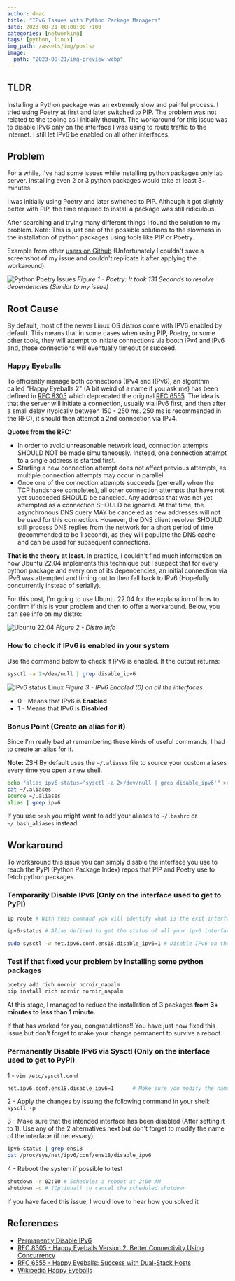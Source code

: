 ```yaml
---
author: dmac
title: "IPv6 Issues with Python Package Managers"
date: 2023-08-21 00:00:00 +100
categories: [networking]
tags: [python, linux]
img_path: /assets/img/posts/
image: 
  path: "2023-08-21/img-preview.webp"
---
```


## TLDR

Installing a Python package was an extremely slow and painful process. I tried using Poetry at first and later switched to PIP. The problem was not related to the tooling as I initially thought. The workaround for this issue was to disable IPv6 only on the interface I was using to route traffic to the internet. I still let IPv6 be enabled on all other interfaces.

## Problem

For a while, I've had some issues while installing python packages only lab server. Installing even 2 or 3 python packages would take at least 3+ minutes.

I was initially using Poetry and later switched to PIP. Although it got slightly better with PIP, the time required to install a package was still ridiculous.

After searching and trying many different things I found the solution to my problem. Note: This is just one of the possible solutions to the slowness in the installation of python packages using tools like PIP or Poetry.

Example from other [users on Github](https://github.com/python-poetry/poetry/issues/2094#issuecomment-616201046) (Unfortunately I couldn't save a screenshot of my issue and couldn't replicate it after applying the workaround):

![Python Poetry Issues](2023-08-21/poetry-slow-resolv-deps.webp)
_Figure 1 - Poetry: It took 131 Seconds to resolve dependencies (Similar to my issue)_

## Root Cause

By default, most of the newer Linux OS distros come with IPV6 enabled by default. This means that in some cases when using PIP, Poetry, or some other tools, they will attempt to initiate connections via booth IPv4 and IPv6 and, those connections will eventually timeout or succeed.

### Happy Eyeballs

To efficiently manage both connections (IPv4 and I(Pv6), an algorithm called "Happy Eyeballs 2" (A bit weird of a name if you ask me) has been defined in [RFC 8305](https://www.rfcreader.com/#rfc8305) which deprecated the original [RFC 6555](https://www.rfcreader.com/#rfc6555). The idea is that the server will initiate a connection, usually via IPv6 first, and then after a small delay (typically between 150 - 250 ms. 250 ms is recommended in the RFC), it should then attempt a 2nd connection via IPv4.

**Quotes from the RFC:**

- In order to avoid unreasonable network load, connection attempts SHOULD NOT be made simultaneously. Instead, one connection attempt to a single address is started first.
- Starting a new connection attempt does not affect previous attempts, as multiple connection attempts may occur in parallel.
- Once one of the connection attempts succeeds (generally when the TCP handshake completes), all other connection attempts that have not yet succeeded SHOULD be canceled. Any address that was not yet attempted as a connection SHOULD be ignored. At that time, the asynchronous DNS query MAY be canceled as new addresses will not be used for this connection. However, the DNS client resolver SHOULD still process DNS replies from the network for a short period of time (recommended to be 1 second), as they will populate the DNS cache and can be used for subsequent connections.

**That is the theory at least**. In practice, I couldn't find much information on how Ubuntu 22.04 implements this technique but I suspect that for every python package and every one of its dependencies, an initial connection via IPv6 was attempted and timing out to then fall back to IPv6 (Hopefully concurrently instead of serially).

For this post, I'm going to use Ubuntu 22.04 for the explanation of how to confirm if this is your problem and then to offer a workaround. Below, you can see info on my distro:

![Ubuntu 22.04](2023-08-21/ubuntu2204.webp)
_Figure 2 - Distro Info_

### How to check if IPv6 is enabled in your system

Use the command below to check if IPv6 is enabled. If the output returns:

```bash
sysctl -a 2>/dev/null | grep disable_ipv6
```

![IPv6 status Linux](2023-08-21/ipv6-status-linux.webp)
_Figure 3 - IPv6 Enabled (0) on all the interfaces_

- 0 - Means that IPv6 is **Enabled**
- 1 - Means that IPv6 is **Disabled**

### Bonus Point (Create an alias for it)

Since I'm really bad at remembering these kinds of useful commands, I had to create an alias for it.

**Note:** ZSH By default uses the `~/.aliases` file to source your custom aliases every time you open a new shell.

```bash
echo "alias ipv6-status='sysctl -a 2>/dev/null | grep disable_ipv6'" >> ~/.aliases
cat ~/.aliases
source ~/.aliases
alias | grep ipv6
```

If you use `bash` you might want to add your aliases to `~/.bashrc` or `~/.bash_aliases` instead.

## Workaround

To workaround this issue you can simply disable the interface you use to reach the PyPI (Python Package Index) repos that PIP and Poetry use to fetch python packages.

### Temporarily Disable IPv6 (Only on the interface used to get to PyPI)

```bash
ip route # With this command you will identify what is the exit interface you use to get to the internet (Or to a Local repository if that's your case)

ipv6-status # Alias defined to get the status of all your ipv6 interfaces

sudo sysctl -w net.ipv6.conf.ens18.disable_ipv6=1 # Disable IPv6 on the ens18 interface as it is used to route traffic to the internet and fetch packages from PyPI
```

### Test if that fixed your problem by installing some python packages

```bash
poetry add rich nornir nornir_napalm
pip install rich nornir nornir_napalm
```

At this stage, I managed to reduce the installation of 3 packages **from 3+ minutes to less than 1 minute.**

If that has worked for you, congratulations!! You have just now fixed this issue but don't forget to make your change permanent to survive a reboot.

### Permanently Disable IPv6 via Sysctl (Only on the interface used to get to PyPI)

1 - `vim /etc/sysctl.conf`

```bash
net.ipv6.conf.ens18.disable_ipv6=1      # Make sure you modify the name of the interface (ens18 in my case)
```

2 - Apply the changes by issuing the following command in your shell: `sysctl -p`

3 - Make sure that the intended interface has been disabled (After setting it to 1). Use any of the 2 alternatives next but don't forget to modify the name of the interface (if necessary):

```bash
ipv6-status | grep ens18
cat /proc/sys/net/ipv6/conf/ens18/disable_ipv6
```

4 - Reboot the system if possible to test 

```bash
shutdown -r 02:00 # Schedules a reboot at 2:00 AM
shutdown -c # (Optional) to cancel the scheduled shutdown
```

If you have faced this issue, I would love to hear how you solved it

## References

- [Permanently Disable IPv6](https://linuxconfig.org/how-to-disable-ipv6-address-on-ubuntu-22-04-lts-jammy-jellyfish)
- [RFC 8305  - Happy Eyeballs Version 2: Better Connectivity Using Concurrency](https://www.rfcreader.com/#rfc8305)
- [RFC 6555 - Happy Eyeballs: Success with Dual-Stack Hosts](https://www.rfcreader.com/#rfc6555)
- [Wikipedia Happy Eyeballs](https://en.wikipedia.org/wiki/Happy_Eyeballs)